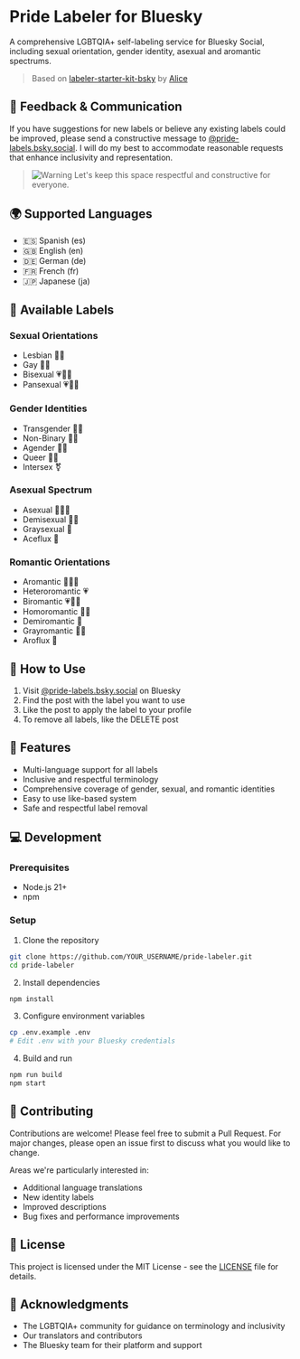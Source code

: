 # Pride Labeler for Bluesky

A comprehensive LGBTQIA+ self-labeling service for Bluesky Social, including sexual orientation, gender identity, asexual and aromantic spectrums.

> Based on [labeler-starter-kit-bsky](https://github.com/aliceisjustplaying/labeler-starter-kit-bsky) by [Alice](https://github.com/aliceisjustplaying)

## 💌 Feedback & Communication

If you have suggestions for new labels or believe any existing labels could be improved, please send a constructive message to [@pride-labels.bsky.social](https://bsky.app/profile/pride-labels.bsky.social). I will do my best to accommodate reasonable requests that enhance inclusivity and representation.

> ![Warning](https://img.shields.io/badge/⚠️_Note-Trolling_and_hate_messages_will_be_ignored-red)
> Let's keep this space respectful and constructive for everyone.

## 🌍 Supported Languages
- 🇪🇸 Spanish (es)
- 🇬🇧 English (en)
- 🇩🇪 German (de)
- 🇫🇷 French (fr)
- 🇯🇵 Japanese (ja)

## 🌈 Available Labels

### Sexual Orientations
- Lesbian 🏳️‍🌈
- Gay 🏳️‍🌈
- Bisexual 💗💜💙
- Pansexual 💗💛💙

### Gender Identities
- Transgender 🏳️‍⚧️
- Non-Binary 🏳️‍⚧️
- Agender 🏳️‍⚧️
- Queer 🏳️‍🌈
- Intersex ⚧

### Asexual Spectrum
- Asexual 🖤🤍💜
- Demisexual 🖤💜
- Graysexual 🖤
- Aceflux 💜

### Romantic Orientations
- Aromantic 💚🤍🖤
- Heteroromantic 💗
- Biromantic 💗💜💙
- Homoromantic 🏳️‍🌈
- Demiromantic 💚
- Grayromantic 🖤💚
- Aroflux 💚

## 🚀 How to Use

1. Visit [@pride-labels.bsky.social](https://bsky.app/profile/pride-labels.bsky.social) on Bluesky
2. Find the post with the label you want to use
3. Like the post to apply the label to your profile
4. To remove all labels, like the DELETE post

## 🌟 Features

- Multi-language support for all labels
- Inclusive and respectful terminology
- Comprehensive coverage of gender, sexual, and romantic identities
- Easy to use like-based system
- Safe and respectful label removal

## 💻 Development

### Prerequisites
- Node.js 21+
- npm

### Setup
1. Clone the repository
```bash
git clone https://github.com/YOUR_USERNAME/pride-labeler.git
cd pride-labeler
```

2. Install dependencies
```bash
npm install
```

3. Configure environment variables
```bash
cp .env.example .env
# Edit .env with your Bluesky credentials
```

4. Build and run
```bash
npm run build
npm start
```

## 🤝 Contributing

Contributions are welcome! Please feel free to submit a Pull Request. For major changes, please open an issue first to discuss what you would like to change.

Areas we're particularly interested in:
- Additional language translations
- New identity labels
- Improved descriptions
- Bug fixes and performance improvements

## 📝 License

This project is licensed under the MIT License - see the [LICENSE](LICENSE) file for details.

## 🙏 Acknowledgments

- The LGBTQIA+ community for guidance on terminology and inclusivity
- Our translators and contributors
- The Bluesky team for their platform and support
